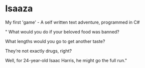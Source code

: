 # Isaaza
My first 'game' - A self written text adventure, programmed in C#

" What would you do if your beloved food was banned? 

What lengths would you go to get another taste? 

They’re not exactly drugs, right? 

Well, for 24-year-old Isaac Harris, he might go the full run."
